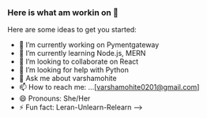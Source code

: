 ### Here is what am workin on 👋


Here are some ideas to get you started:

- 🔭 I’m currently working on Pymentgateway
- 🌱 I’m currently learning Node.js, MERN
- 👯 I’m looking to collaborate on React
- 🤔 I’m looking for help with Python
- 💬 Ask me about varshamohite
- 📫 How to reach me: ...[varshamohite0201@gmail.com]
- 😄 Pronouns: She/Her
- ⚡ Fun fact: Leran-Unlearn-Relearn
-->

